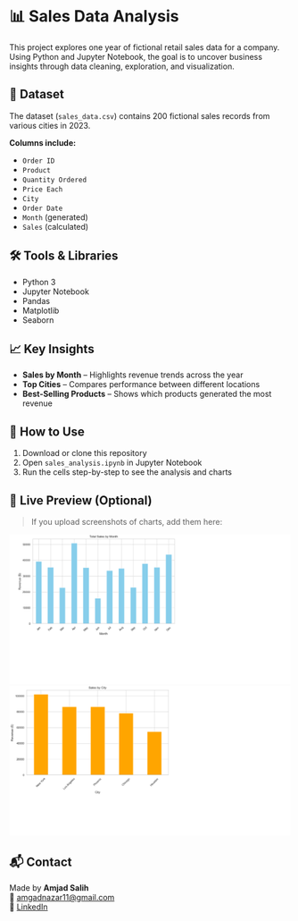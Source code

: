 # 📊 Sales Data Analysis

This project explores one year of fictional retail sales data for a company. Using Python and Jupyter Notebook, the goal is to uncover business insights through data cleaning, exploration, and visualization.

## 📁 Dataset

The dataset (`sales_data.csv`) contains 200 fictional sales records from various cities in 2023.

**Columns include:**
- `Order ID`
- `Product`
- `Quantity Ordered`
- `Price Each`
- `City`
- `Order Date`
- `Month` (generated)
- `Sales` (calculated)

## 🛠 Tools & Libraries

- Python 3
- Jupyter Notebook
- Pandas
- Matplotlib
- Seaborn

## 📈 Key Insights

- **Sales by Month** – Highlights revenue trends across the year
- **Top Cities** – Compares performance between different locations
- **Best-Selling Products** – Shows which products generated the most revenue

## 🧪 How to Use

1. Download or clone this repository
2. Open `sales_analysis.ipynb` in Jupyter Notebook
3. Run the cells step-by-step to see the analysis and charts

## 🔗 Live Preview (Optional)

> If you upload screenshots of charts, add them here:

![Monthly Sales](images/monthly_sales.png)
![Sales by City](images/city_sales.png)

## 📬 Contact

Made by **Amjad Salih**  
📧 amgadnazar11@gmail.com  
🔗 [LinkedIn](https://www.linkedin.com/in/amjad-nazar)
